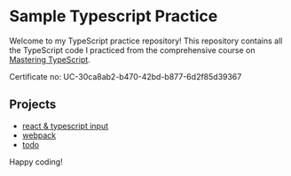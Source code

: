 # Sample Typescript Practice

Welcome to my TypeScript practice repository! This repository contains all the TypeScript code I practiced from the comprehensive course on [Mastering TypeScript](https://www.udemy.com/course/learn-typescript/).

Certificate no: UC-30ca8ab2-b470-42bd-b877-6d2f85d39367

## Projects
* [react & typescript input](https://github.com/Samuelcy/typescript-practice/tree/main/react-ts/shopping-app)
* [webpack](https://github.com/Samuelcy/typescript-practice/tree/main/webpack)
* [todo](https://github.com/Samuelcy/typescript-practice/tree/main/todo)

Happy coding!
